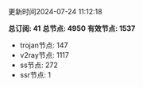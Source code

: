 更新时间2024-07-24 11:12:18

**总订阅: 41**
**总节点: 4950**
**有效节点: 1537**
- trojan节点: 147
- v2ray节点: 1117
- ss节点: 272
- ssr节点: 1
